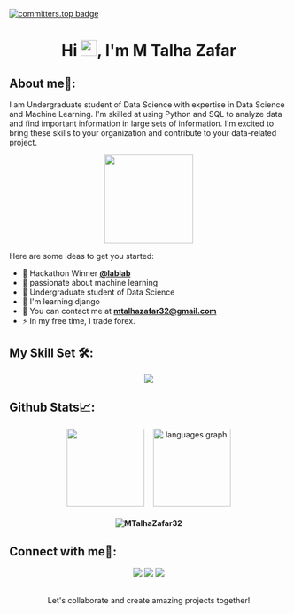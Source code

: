 [![committers.top badge](https://user-badge.committers.top/pakistan_private/MTalhaZafar32.svg)](https://user-badge.committers.top/pakistan_private/MTalhaZafar32)

<h1 align="center">Hi <img src="https://media.giphy.com/media/hvRJCLFzcasrR4ia7z/giphy.gif" width="29px">, I'm M Talha Zafar</h1>

## About me🚀:
I am Undergraduate student of Data Science with expertise in Data Science and Machine Learning. I'm skilled at using Python and SQL to analyze data and find important information in large sets of information. I'm excited to bring these skills to your organization and contribute to your data-related project.
<p align="center"><img src="https://media3.giphy.com/media/j0HjChGV0J44KrrlGv/giphy.gif" height="160"> </p>

Here are some ideas to get you started:
- 🥈 Hackathon Winner **[@lablab](https://lablab.ai/event/llama-2-hackathon-with-clarifai/team-fingu/fingu-your-own-personal-finance-assistant)**
- 🔭 passionate about machine learning
- 🌱 Undergraduate student of Data Science
- 🧠 I'm learning django
- 📧 You can contact me at **mtalhazafar32@gmail.com**
- ⚡ In my free time, I trade forex.


## My Skill Set 🛠️:
<a href="https://github.com/MTalhaZafar32">
<div align="center">  
       <img src="https://skillicons.dev/icons?i=py,sklearn,html,css,mysql,git,github&theme=light" /> 
</div>
</a>


 ## Github Stats📈:
<p align="center">
<img height="140px" src="https://github-readme-stats-eight-theta.vercel.app/api?username=MTalhaZafar32&title_color=FA8C00&icon_color=CC5160&text_color=949CA5&bg_color=00000000&show_icons=true&include_all_commits=true&count_private=true"/>&nbsp&nbsp&nbsp
 <img height="140px" src="https://github-readme-stats.vercel.app/api/top-langs?username=MTalhaZafar32&title_color=FA8C00&icon_color=CC5160&text_color=949CA5&bg_color=00000000&locale=en&hide_title=false&layout=compact&card_width=320&langs_count=5&hide_border=false" alt="languages graph"/>
</p>


<h4 align="center"><img align="center" src="https://github-readme-streak-stats.herokuapp.com/?user=MTalhaZafar32&theme=gruvbox-duo&border_color=30363d" alt="MTalhaZafar32" /></h4>

## Connect with me🤝:

<div align="center">
    <a href="https://www.linkedin.com/in/m-talha-zafar-747949246/" target="_blank"><img src="https://img.shields.io/badge/-M%20Talha%20Zafar-0077B5?style=flat&logo=Linkedin&logoColor=white"/></a>
    <a target="_blank" href="mailto:mtalhazafar32@gmail.com"><img src="https://img.shields.io/badge/-mtalhazafar32@gmail.com-D14836?style=flat&logo=Gmail&logoColor=white"/></a>
    <a href="https://lablab.ai/u/@Talha_Zafar" target="_blank"><img src="https://img.shields.io/badge/-LabLab Profile-3B5998?style=flat&logo=LabLab&logoColor=white"/></a>
</div>
<br>
<p align="center">Let's collaborate and create amazing projects together!</p>
